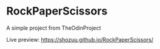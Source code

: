 # RockPaperScissors
A simple project from TheOdinProject

Live preview: https://shozuu.github.io/RockPaperScissors/
